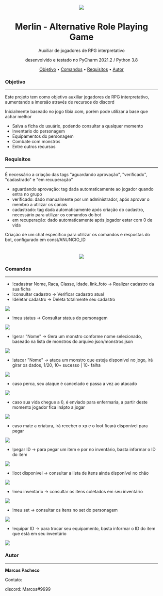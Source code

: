 <p align="center"><img src="https://media.discordapp.net/attachments/879862259273302016/883364906643120158/RPG.png"></p>
<h1 align="center">Merlin - Alternative Role Playing Game</h1>
<p align="center">Auxiliar de jogadores de RPG interpretativo</p>
<p align="center"> desenvolvido e testado no PyCharm 2021.2 / Python 3.8</p>

<p align="center">
 <a href="#objetivo">Objetivo</a> •
 <a href="#comandos">Comandos</a> • 
 <a href="#requisitos">Requisitos</a> • 
 <a href="#autor">Autor</a>
</p>

### Objetivo
---
<a>Este projeto tem como objetivo auxiliar jogadores de RPG interpretativo, aumentando a imersão através de recursos do discord</a>
<p>Inicialmente baseado no jogo tibia.com, porém pode utilizar a base que achar melhor</p>

* Salva a ficha do usuário, podendo consultar a qualquer momento
* Inventario do personagem
* Equipamentos do personagem
* Combate com monstros
* Entre outros recursos

### Requisitos
---


<p>É necessário a criação das tags "aguardando aprovação", "verificado", "cadastrado" e "em recuperação"</p>

* aguardando aprovação: tag dada automaticamente ao jogador quando entra no grupo
* verificado: dado manualmente por um administrador, após aprovar o membro a utilizar os canais
* cadastrado: tag dada automaticamente após criação do cadastro, necessário para utilizar os comandos do bot
* em recuperação: dado automaticamente após jogador estar com 0 de vida

<p> Criação de um chat específico para utilizar os comandos e respostas do bot, configurado em const/ANUNCIO_ID
<h1 align="center">
  <img src="./how_use/tags_necessarias.png" />
</h1>


### Comandos
---
* !cadastrar Nome, Raca, Classe, Idade, link_foto -> Realizar cadastro da sua ficha
* !consultar cadastro -> Verificar cadastro atual
* !deletar cadastro -> Deleta totalmente seu cadastro
<img src="./how_use/comandos_cadastro.png" />

* !meu status -> Consultar status do personagem
<img src="./how_use/consulta_status.png" />

* !gerar "Nome" -> Gera um monstro conforme nome selecionado, baseado na lista de monstros do arquivo json/monstros.json
<img src="./how_use/respawn.png" />

* !atacar "Nome" -> ataca um monstro que esteja disponível no jogo, irá girar os dados, 1/20, 10+ sucesso | 10- falha
<img src="./how_use/atacar_diceWin.png" />

* caso perca, seu ataque é cancelado e passa a vez ao atacado
<img src="./how_use/atacar_diceLose.png" />

* caso sua vida chegue a 0, é enviado para enfermaria, a partir deste momento jogador fica inápto a jogar
<img src="./how_use/vida_zero.png" />

* caso mate a criatura, irá receber o xp e o loot ficará disponível para pegar
<img src="./how_use/defeat_mob.png" />

* !pegar ID -> para pegar um item e por no inventário, basta informar o ID do item
<img src="./how_use/pegar_item.png" />

* !loot disponivel -> consultar a lista de itens ainda disponível no chão
<img src="./how_use/loot_disponivel.png" />

* !meu inventario -> consultar os itens coletados em seu inventário
<img src="./how_use/inventario.png" />

* !meu set -> consultar os itens no set do personagem
<img src="./how_use/consultar_set.png" />

* !equipar ID -> para trocar seu equipamento, basta informar o ID do item que está em seu inventário
<img src="./how_use/equipar.png" />

### Autor
---
<p><b>Marcos Pacheco</b></p>

Contato:
<p>discord: Marcos#9999</p>
